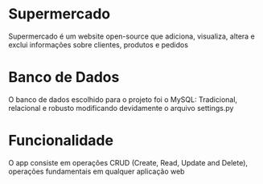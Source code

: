 # Supermercado

Supermercado é um website open-source que adiciona, visualiza, altera e exclui informações sobre clientes, produtos e pedidos

# Banco de Dados

O banco de dados escolhido para o projeto foi o MySQL: Tradicional, relacional e robusto modificando devidamente o arquivo settings.py

# Funcionalidade

O app consiste em operações CRUD (Create, Read, Update and Delete), operações fundamentais em qualquer aplicação web
